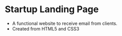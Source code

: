 # Startup Landing Page

- A functional website to receive email from clients.
- Created from HTML5 and CSS3
